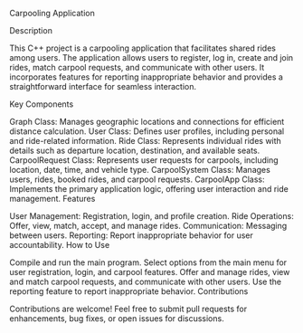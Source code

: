 Carpooling Application

Description

This C++ project is a carpooling application that facilitates shared rides among users. The application allows users to register, log in, create and join rides, match carpool requests, and communicate with other users. It incorporates features for reporting inappropriate behavior and provides a straightforward interface for seamless interaction.

Key Components

Graph Class: Manages geographic locations and connections for efficient distance calculation.
User Class: Defines user profiles, including personal and ride-related information.
Ride Class: Represents individual rides with details such as departure location, destination, and available seats.
CarpoolRequest Class: Represents user requests for carpools, including location, date, time, and vehicle type.
CarpoolSystem Class: Manages users, rides, booked rides, and carpool requests.
CarpoolApp Class: Implements the primary application logic, offering user interaction and ride management.
Features

User Management: Registration, login, and profile creation.
Ride Operations: Offer, view, match, accept, and manage rides.
Communication: Messaging between users.
Reporting: Report inappropriate behavior for user accountability.
How to Use

Compile and run the main program.
Select options from the main menu for user registration, login, and carpool features.
Offer and manage rides, view and match carpool requests, and communicate with other users.
Use the reporting feature to report inappropriate behavior.
Contributions

Contributions are welcome! Feel free to submit pull requests for enhancements, bug fixes, or open issues for discussions.
